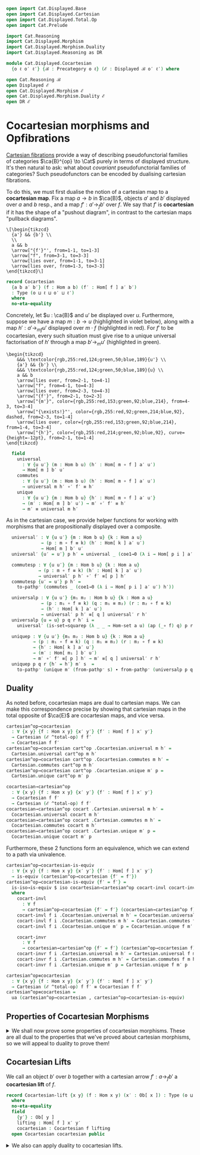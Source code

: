 ```agda
open import Cat.Displayed.Base
open import Cat.Displayed.Cartesian
open import Cat.Displayed.Total.Op
open import Cat.Prelude

import Cat.Reasoning
import Cat.Displayed.Morphism
import Cat.Displayed.Morphism.Duality
import Cat.Displayed.Reasoning as DR

module Cat.Displayed.Cocartesian
  {o ℓ o′ ℓ′} {ℬ : Precategory o ℓ} (ℰ : Displayed ℬ o′ ℓ′) where

open Cat.Reasoning ℬ
open Displayed ℰ
open Cat.Displayed.Morphism ℰ
open Cat.Displayed.Morphism.Duality ℰ
open DR ℰ
```

# Cocartesian morphisms and Opfibrations

[Cartesian fibrations] provide a way of describing pseudofunctorial
families of categories $\ca{B}^{op} \to \Cat$ purely in terms of
displayed structure. It's then natural to ask: what about
*covariant* pseudofunctorial families of categories? Such pseudofunctors
can be encoded by dualising cartesian fibrations.

[Cartesian fibrations]: Cat.Displayed.Cartesian.html

To do this, we must first dualise the notion of a cartesian map to a
**cocartesian map**. Fix a map $a \to b$ in $\ca{B}$, objects $a'$
and $b'$ displayed over $a$ and $b$ resp., and a map $f' : a' \to_f b'$
over $f$. We say that $f'$ is **cocartesian** if it has the shape of a
"pushout diagram", in contrast to the cartesian maps "pullback diagrams".

~~~{.quiver}
\[\begin{tikzcd}
  {a'} && {b'} \\
  \\
  a && b
  \arrow["{f'}"', from=1-1, to=1-3]
  \arrow["f", from=3-1, to=3-3]
  \arrow[lies over, from=1-1, to=3-1]
  \arrow[lies over, from=1-3, to=3-3]
\end{tikzcd}\]
~~~

```agda
record Cocartesian
  {a b a′ b′} (f : Hom a b) (f′ : Hom[ f ] a′ b′)
  : Type (o ⊔ ℓ ⊔ o′ ⊔ ℓ′)
  where
  no-eta-equality
```

Concretely, let $u : \ca{B}$ and $u'$ be displayed over $u$. Furthermore,
suppose we have a map $m : b \to u$ (highlighted in violet below), along
with a map $h' : a' \to_{mf} u'$ displayed over $m \cdot f$ (highlighted
in red). For $f'$ to be cocartesian, every such situation must give rise
to a unique universal factorisation of $h'$ through a map $b' \to_{m} u'$
(highlighted in green).

~~~{.quiver}
\begin{tikzcd}
	&&& \textcolor{rgb,255:red,124;green,50;blue,189}{u'} \\
	{a'} && {b'} \\
	&&& \textcolor{rgb,255:red,124;green,50;blue,189}{u} \\
	a && b
	\arrow[lies over, from=2-1, to=4-1]
	\arrow["f", from=4-1, to=4-3]
	\arrow[lies over, from=2-3, to=4-3]
	\arrow["{f'}", from=2-1, to=2-3]
	\arrow["{m'}", color={rgb,255:red,153;green,92;blue,214}, from=4-3, to=3-4]
	\arrow["{\exists!}"', color={rgb,255:red,92;green,214;blue,92}, dashed, from=2-3, to=1-4]
	\arrow[lies over, color={rgb,255:red,153;green,92;blue,214}, from=1-4, to=3-4]
	\arrow["{h'}", color={rgb,255:red,214;green,92;blue,92}, curve={height=-12pt}, from=2-1, to=1-4]
\end{tikzcd}
~~~

```agda
  field
    universal
      : ∀ {u u′} (m : Hom b u) (h′ : Hom[ m ∘ f ] a′ u′)
      → Hom[ m ] b′ u′
    commutes
      : ∀ {u u′} (m : Hom b u) (h′ : Hom[ m ∘ f ] a′ u′)
      → universal m h′ ∘′ f′ ≡ h′
    unique
      : ∀ {u u′} {m : Hom b u} {h′ : Hom[ m ∘ f ] a′ u′}
      → (m′ : Hom[ m ] b′ u′) → m′ ∘′ f′ ≡ h′
      → m′ ≡ universal m h′
```

As in the cartesian case, we provide helper functions for working
with morphisms that are propositionally displayed over a composite.

```agda
  universal′ : ∀ {u u′} {m : Hom b u} {k : Hom a u}
             → (p : m ∘ f ≡ k) (h′ : Hom[ k ] a′ u′)
             → Hom[ m ] b′ u′
  universal′ {u′ = u′} p h′ = universal _ (coe1→0 (λ i → Hom[ p i ] a′ u′) h′)

  commutesp : ∀ {u u′} {m : Hom b u} {k : Hom a u} 
            → (p : m ∘ f ≡ k) (h′ : Hom[ k ] a′ u′)
            → universal′ p h′ ∘′ f′ ≡[ p ] h′ 
  commutesp {u′ = u′} p h′ =
    to-pathp⁻ (commutes _ (coe1→0 (λ i → Hom[ p i ] a′ u′) h′))

  universalp : ∀ {u u′} {m₁ m₂ : Hom b u} {k : Hom a u}
             → (p : m₁ ∘ f ≡ k) (q : m₁ ≡ m₂) (r : m₂ ∘ f ≡ k)
             → (h′ : Hom[ k ] a′ u′)
             → universal′ p h′ ≡[ q ] universal′ r h′
  universalp {u = u} p q r h′ i =
    universal′ (is-set→squarep (λ _ _ → Hom-set a u) (ap (_∘ f) q) p r refl i) h′

  uniquep : ∀ {u u′} {m₁ m₂ : Hom b u} {k : Hom a u}
          → (p : m₁ ∘ f ≡ k) (q : m₁ ≡ m₂) (r : m₂ ∘ f ≡ k)
          → {h′ : Hom[ k ] a′ u′}
          → (m′ : Hom[ m₁ ] b′ u′)
          → m′ ∘′ f′ ≡[ p ] h′ → m′ ≡[ q ] universal′ r h′
  uniquep p q r {h′ = h′} m′ s  =
    to-pathp⁻ (unique m′ (from-pathp⁻ s) ∙ from-pathp⁻ (universalp p q r h′))
```

## Duality

As noted before, cocartesian maps are dual to cartesian maps. We
can make this correspondence precise by showing that cartesian maps
in the total opposite of $\ca{E}$ are cocartesian maps, and vice versa.

```agda
cartesian^op→cocartesian
  : ∀ {x y} {f : Hom x y} {x′ y′} {f′ : Hom[ f ] x′ y′}
  → Cartesian (ℰ ^total-op) f f′
  → Cocartesian f f′
cartesian^op→cocartesian cart^op .Cocartesian.universal m h′ =
  Cartesian.universal cart^op m h′
cartesian^op→cocartesian cart^op .Cocartesian.commutes m h′ =
  Cartesian.commutes cart^op m h′
cartesian^op→cocartesian cart^op .Cocartesian.unique m′ p =
  Cartesian.unique cart^op m′ p

cocartesian→cartesian^op
  : ∀ {x y} {f : Hom x y} {x′ y′} {f′ : Hom[ f ] x′ y′}
  → Cocartesian f f′
  → Cartesian (ℰ ^total-op) f f′
cocartesian→cartesian^op cocart .Cartesian.universal m h′ =
  Cocartesian.universal cocart m h′
cocartesian→cartesian^op cocart .Cartesian.commutes m h′ =
  Cocartesian.commutes cocart m h′
cocartesian→cartesian^op cocart .Cartesian.unique m′ p =
  Cocartesian.unique cocart m′ p
```

Furthermore, these 2 functions form an equivalence, which we can extend
to a path via univalence.

```agda
cartesian^op→cocartesian-is-equiv
  : ∀ {x y} {f : Hom x y} {x′ y′} {f′ : Hom[ f ] x′ y′}
  → is-equiv (cartesian^op→cocartesian {f′ = f′})
cartesian^op→cocartesian-is-equiv {f′ = f′} =
  is-iso→is-equiv $ iso cocartesian→cartesian^op cocart-invl cocart-invr
  where
    cocart-invl
      : ∀ f
      → cartesian^op→cocartesian {f′ = f′} (cocartesian→cartesian^op f) ≡ f
    cocart-invl f i .Cocartesian.universal m h′ = Cocartesian.universal f m h′
    cocart-invl f i .Cocartesian.commutes m h′ = Cocartesian.commutes f m h′
    cocart-invl f i .Cocartesian.unique m′ p = Cocartesian.unique f m′ p

    cocart-invr
      : ∀ f
      → cocartesian→cartesian^op {f′ = f′} (cartesian^op→cocartesian f) ≡ f
    cocart-invr f i .Cartesian.universal m h′ = Cartesian.universal f m h′
    cocart-invr f i .Cartesian.commutes m h′ = Cartesian.commutes f m h′
    cocart-invr f i .Cartesian.unique m′ p = Cartesian.unique f m′ p

cartesian^op≡cocartesian
  : ∀ {x y} {f : Hom x y} {x′ y′} {f′ : Hom[ f ] x′ y′}
  → Cartesian (ℰ ^total-op) f f′ ≡ Cocartesian f f′
cartesian^op≡cocartesian =
  ua (cartesian^op→cocartesian , cartesian^op→cocartesian-is-equiv)
```

## Properties of Cocartesian Morphisms

<details>
<summary>
We shall now prove some properties of cocartesian morphisms. These
are all dual to the properties that we've proved about cartesian
morphisms, so we will appeal to duality to prove them!
</summary>

```agda
cocartesian-∘
  : ∀ {x y z} {f : Hom y z} {g : Hom x y}
  → ∀ {x′ y′ z′} {f′ : Hom[ f ] y′ z′} {g′ : Hom[ g ] x′ y′}
  → Cocartesian f f′ → Cocartesian g g′
  → Cocartesian (f ∘ g) (f′ ∘′ g′)
cocartesian-∘ f-cocart g-cocart =
  cartesian^op→cocartesian $
  cartesian-∘ _
    (cocartesian→cartesian^op g-cocart)
    (cocartesian→cartesian^op f-cocart)

cocartesian-id : ∀ {x x′} → Cocartesian id (id′ {x} {x′})
cocartesian-id = cartesian^op→cocartesian (cartesian-id _)

invertible→cocartesian
  : ∀ {x y} {f : Hom x y} {x′ y′} {f′ : Hom[ f ] x′ y′}
  → (f-inv : is-invertible f)
  → is-invertible[ f-inv ] f′
  → Cocartesian f f′
invertible→cocartesian f-inv f′-inv =
  cartesian^op→cocartesian $
  invertible→cartesian _ _ (invertible[]→invertible[]^op f′-inv)

cocartesian→weak-epic
  : ∀ {x y} {f : Hom x y}
  → ∀ {x′ y′} {f′ : Hom[ f ] x′ y′}
  → Cocartesian f f′
  → is-weak-epic f′
cocartesian→weak-epic cocart =
  cartesian→weak-monic (ℰ ^total-op) (cocartesian→cartesian^op cocart)

cocartesian-codomain-unique
  : ∀ {x y} {f : Hom x y}
  → ∀ {x′ y′ y″} {f′ : Hom[ f ] x′ y′} {f″ : Hom[ f ] x′ y″}
  → Cocartesian f f′
  → Cocartesian f f″
  → y′ ≅↓ y″
cocartesian-codomain-unique f′-cocart f″-cocart =
  vert-iso^op→vert-iso $
  cartesian-domain-unique (ℰ ^total-op)
    (cocartesian→cartesian^op f″-cocart)
    (cocartesian→cartesian^op f′-cocart)

cocartesian-vert-section-stable
  : ∀ {x y} {f : Hom x y}
  → ∀ {x′ y′ y″} {f′ : Hom[ f ] x′ y′} {f″ : Hom[ f ] x′ y″} {ϕ : Hom[ id ] y″ y′}
  → Cocartesian f f′
  → has-retract↓ ϕ
  → ϕ ∘′ f″ ≡[ idl _ ] f′
  → Cocartesian f f″
cocartesian-vert-section-stable cocart ret factor =
  cartesian^op→cocartesian $
  cartesian-vert-retraction-stable (ℰ ^total-op)
    (cocartesian→cartesian^op cocart)
    (vert-retract→vert-section^op ret)
    factor

cocartesian-pasting
  : ∀ {x y z} {f : Hom y z} {g : Hom x y}
  → ∀ {x′ y′ z′} {f′ : Hom[ f ] y′ z′} {g′ : Hom[ g ] x′ y′}
  → Cocartesian g g′
  → Cocartesian (f ∘ g) (f′ ∘′ g′)
  → Cocartesian f f′
cocartesian-pasting g-cocart fg-cocart =
  cartesian^op→cocartesian $
  cartesian-pasting (ℰ ^total-op)
    (cocartesian→cartesian^op g-cocart)
    (cocartesian→cartesian^op fg-cocart)

vertical+cocartesian→invertible
  : ∀ {x} {x′ x″ : Ob[ x ]} {f′ : Hom[ id ] x′ x″}
  → Cocartesian id f′
  → is-invertible↓ f′
vertical+cocartesian→invertible cocart =
  vert-invertible^op→vert-invertible $
  vertical+cartesian→invertible (ℰ ^total-op)
    (cocartesian→cartesian^op cocart)
```
</details>

## Cocartesian Lifts

We call an object $b'$ over $b$ together with a cartesian arrow
$f' : a \to_{f} b'$ a **cocartesian lift** of $f$.

```agda
record Cocartesian-lift {x y} (f : Hom x y) (x′ : Ob[ x ]) : Type (o ⊔ ℓ ⊔ o′ ⊔ ℓ′)
  where
  no-eta-equality
  field
    {y′} : Ob[ y ]
    lifting : Hom[ f ] x′ y′
    cocartesian : Cocartesian f lifting
  open Cocartesian cocartesian public
```

<details>
<summary>
We also can apply duality to cocartesian lifts.
</summary>
```agda
cartesian-lift^op→cocartesian-lift
  : ∀ {x y} {f : Hom x y} {x′ : Ob[ x ]}
  → Cartesian-lift (ℰ ^total-op) f x′
  → Cocartesian-lift f x′
cartesian-lift^op→cocartesian-lift cart .Cocartesian-lift.y′ =
  Cartesian-lift.x′ cart
cartesian-lift^op→cocartesian-lift cart .Cocartesian-lift.lifting =
  Cartesian-lift.lifting cart
cartesian-lift^op→cocartesian-lift cart .Cocartesian-lift.cocartesian =
  cartesian^op→cocartesian (Cartesian-lift.cartesian cart)

cocartesian-lift→cartesian-lift^op
  : ∀ {x y} {f : Hom x y} {x′ : Ob[ x ]}
  → Cocartesian-lift f x′
  → Cartesian-lift (ℰ ^total-op) f x′
cocartesian-lift→cartesian-lift^op cocart .Cartesian-lift.x′ =
  Cocartesian-lift.y′ cocart
cocartesian-lift→cartesian-lift^op cocart .Cartesian-lift.lifting =
  Cocartesian-lift.lifting cocart
cocartesian-lift→cartesian-lift^op cocart .Cartesian-lift.cartesian =
  cocartesian→cartesian^op (Cocartesian-lift.cocartesian cocart)
```
</details>

We can use this notion to define cocartesian fibrations (sometimes
referred to as opfibrations).

```agda
record Cocartesian-fibration : Type (o ⊔ ℓ ⊔ o′ ⊔ ℓ′) where
  no-eta-equality
  field
    has-lift : ∀ {x y} (f : Hom x y) (x′ : Ob[ x ]) → Cocartesian-lift f x′
```
<details>
<summary>
As expected, opfibrations are dual to fibrations.
</summary>
```agda
fibration^op→opfibration : Cartesian-fibration (ℰ ^total-op) → Cocartesian-fibration
fibration^op→opfibration fib .Cocartesian-fibration.has-lift f x′ =
  cartesian-lift^op→cocartesian-lift (Cartesian-fibration.has-lift fib f x′)

opfibration→fibration^op : Cocartesian-fibration → Cartesian-fibration (ℰ ^total-op)
opfibration→fibration^op opfib .Cartesian-fibration.has-lift f y′ =
  cocartesian-lift→cartesian-lift^op (Cocartesian-fibration.has-lift opfib f y′)
```
</details>
